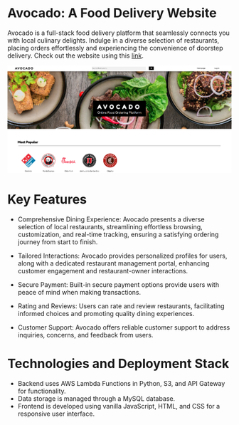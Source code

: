 # Avocado: A Food Delivery Website

Avocado is a full-stack food delivery platform that seamlessly connects you with local culinary delights. Indulge in a diverse selection of restaurants, placing orders effortlessly and experiencing the convenience of doorstep delivery. Check out the website using this [link](https://avocado-food-delivery.netlify.app/).

![image](https://raw.githubusercontent.com/pprahas/Avocado/master/homepage.png)

# Key Features

- Comprehensive Dining Experience: Avocado presents a diverse selection of local restaurants, streamlining effortless browsing, customization, and real-time tracking, ensuring a satisfying ordering journey from start to finish.

- Tailored Interactions: Avocado provides personalized profiles for users, along with a dedicated restaurant management portal, enhancing customer engagement and restaurant-owner interactions.

- Secure Payment: Built-in secure payment options provide users with peace of mind when making transactions.

- Rating and Reviews: Users can rate and review restaurants, facilitating informed choices and promoting quality dining experiences.

- Customer Support: Avocado offers reliable customer support to address inquiries, concerns, and feedback from users.

# Technologies and Deployment Stack

- Backend uses AWS Lambda Functions in Python, S3, and API Gateway for functionality.
- Data storage is managed through a MySQL database.
- Frontend is developed using vanilla JavaScript, HTML, and CSS for a responsive user interface.
